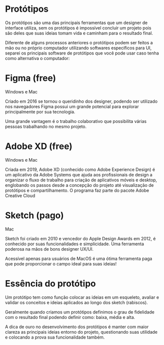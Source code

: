 # Protótipos 

Os protótipos são uma das principais ferramentas que um designer de interface utiliza, sem os protótipos é impossível concluir um projeto pois são deles que suas ideias tomam vida e caminham para o resultado final.

Diferente de alguns processos anteriores o protótipos podem ser feitos a mão ou no próprio computador utilizando softwares específicos para UI, separei os principais software de protótipos que você pode usar caso tenha como alternativa o computador:

# Figma (free) 
Windows e Mac

Criado em 2016 se tornou o queridinho dos designer, podendo ser utilizado nos navegadores Figma possui um grande potencial para explorar principalmente por sua tecnologia.

Uma grande vantagem é o trabalho colaborativo que possibilita várias pessoas trabalhando no mesmo projeto.

# Adobe XD (free)
Windows e Mac 

Criada em 2019, Adobe XD (conhecido como Adobe Experience Design) é um aplicativo da Adobe Systems que ajuda aos profissionais de design a organizar o fluxo de trabalho para criação de aplicativos móveis e desktop, englobando os passos desde a concepção do projeto até visualização de protótipos e compartilhamento. O programa faz parte do pacote Adobe Creative Cloud

# Sketch (pago)
Mac

Sketch foi criado em 2010 e vencedor do Apple Design Awards em 2012, é conhecido por suas funcionalidades e simplicidade. Uma ferramenta poderosa na mãos de bons designer UX/UI.

Acessível apenas para usuários de MacOS é uma ótima ferramenta paga que pode proporcionar o campo ideal para suas ideias!

# Essência do protótipo

Um protótipo tem como função colocar as ideias em um esqueleto, avaliar e validar os conceitos e ideias aplicados ao longo dos sketch (rabiscos).

Geralmente quando criamos um protótipos definimos o grau de fidelidade com o resultado final podendo definir como: baixa, média e alta. 

A dica de ouro no desenvolvimento dos protótipos é manter com maior clareza as principais ideias entorno do projeto, questionando suas utilidade e colocando a prova sua funcionalidade também.

